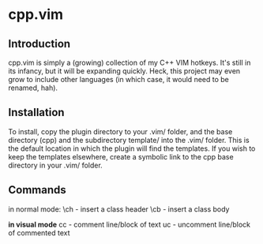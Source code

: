 cpp.vim
=======

Introduction
------------

cpp.vim is simply a (growing) collection of my C++ VIM hotkeys. It's still in its infancy, but it will be expanding quickly. Heck, this project may even grow to include other languages (in which case, it would need to be renamed, hah).

Installation
------------

To install, copy the plugin directory to your .vim/ folder, and the base directory (cpp) and the subdirectory template/ into the .vim/ folder. This is the default location in which the plugin will find the templates. If you wish to keep the templates elsewhere, create a symbolic link to the cpp base directory in your .vim/ folder.

Commands
--------

in normal mode:
\ch - insert a class header
\cb - insert a class body

__in visual mode__
cc - comment line/block of text
uc - uncomment line/block of commented text
